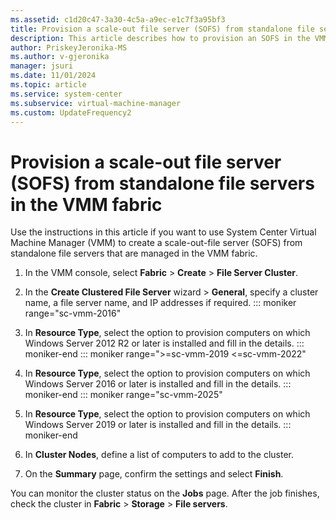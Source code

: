 ```yaml
---
ms.assetid: c1d20c47-3a30-4c5a-a9ec-e1c7f3a95bf3
title: Provision a scale-out file server (SOFS) from standalone file servers in the VMM fabric
description: This article describes how to provision an SOFS in the VMM fabric
author: PriskeyJeronika-MS
ms.author: v-gjeronika
manager: jsuri
ms.date: 11/01/2024
ms.topic: article
ms.service: system-center
ms.subservice: virtual-machine-manager
ms.custom: UpdateFrequency2
---
```


# Provision a scale-out file server (SOFS) from standalone file servers in the VMM fabric



Use the instructions in this article if you want to use System Center Virtual Machine Manager (VMM) to create a scale-out-file server (SOFS) from standalone file servers that are managed in the VMM fabric.


1.  In the VMM console, select **Fabric** > **Create** > **File Server Cluster**.

2.  In the **Create Clustered File Server** wizard > **General**, specify a cluster name, a file server name, and IP addresses if required.
::: moniker range="sc-vmm-2016"
3. In **Resource Type**, select the option to provision computers on which Windows Server 2012 R2 or later is installed and fill in the details.
::: moniker-end
::: moniker range=">=sc-vmm-2019 <=sc-vmm-2022"
3. In **Resource Type**, select the option to provision computers on which Windows Server 2016 or later is installed and fill in the details.
::: moniker-end
::: moniker range="sc-vmm-2025"
3. In **Resource Type**, select the option to provision computers on which Windows Server 2019 or later is installed and fill in the details.
::: moniker-end
4.  In **Cluster Nodes**, define a list of computers to add to the cluster.

5.  On the **Summary** page, confirm the settings and select **Finish**.

You can monitor the cluster status on the **Jobs** page. After the job finishes, check the cluster in **Fabric** > **Storage** > **File servers**.
